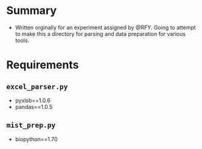 # Summary
* Written orginally for an experiment assigned by @RFY. Going to attempt to make this a directory for parsing and data preparation for various tools.

# Requirements
## `excel_parser.py`
* pyxlsb==1.0.6
* pandas==1.0.5

## `mist_prep.py`
* biopython==1.70
